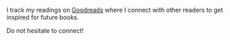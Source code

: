 I track my readings on [Goodreads](https://www.goodreads.com/user/show/80203337-jim) where I connect with other readers to get inspired for future books.

Do not hesitate to connect!
